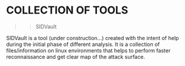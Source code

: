 
# COLLECTION OF TOOLS

>> SIDVault

SIDVault is a tool (under construction...) created with the intent of help during the initial phase of different analysis. It is a collection of files/information on linux environments that helps to perform faster reconnaissance and get clear map of the attack surface.
